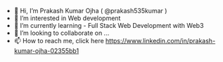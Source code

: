 - 👋 Hi, I’m Prakash Kumar Ojha ( @prakash535kumar )
- 👀 I’m interested in Web development
- 🌱 I’m currently learning - Full Stack Web Development with Web3
- 💞️ I’m looking to collaborate on ...
- 📫 How to reach me, click here https://www.linkedin.com/in/prakash-kumar-ojha-02355bb1

<!---
prakash535kumar/prakash535kumar is a ✨ special ✨ repository because its `README.md` (this file) appears on your GitHub profile.
You can click the Preview link to take a look at your changes.
--->
